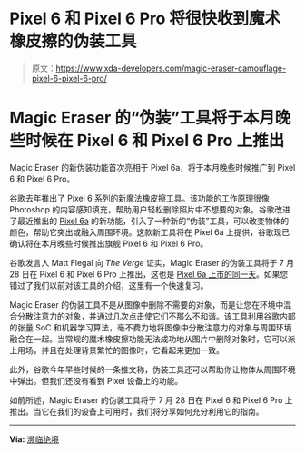 # Pixel 6 和 Pixel 6 Pro 将很快收到魔术橡皮擦的伪装工具

> 原文：<https://www.xda-developers.com/magic-eraser-camouflage-pixel-6-pixel-6-pro/>

# Magic Eraser 的“伪装”工具将于本月晚些时候在 Pixel 6 和 Pixel 6 Pro 上推出

Magic Eraser 的新伪装功能首次亮相于 Pixel 6a，将于本月晚些时候推广到 Pixel 6 和 Pixel 6 Pro。

谷歌去年推出了 Pixel 6 系列的新魔法橡皮擦工具。该功能的工作原理很像 Photoshop 的内容感知填充，帮助用户轻松删除照片中不想要的对象。谷歌改进了最近推出的 [Pixel 6a](https://www.xda-developers.com/google-pixel-6a-review/) 的新功能，引入了一种新的“伪装”工具，可以改变物体的颜色，帮助它突出或融入周围环境。这款新工具将在 Pixel 6a 上提供，谷歌现已确认将在本月晚些时候推出旗舰 Pixel 6 和 Pixel 6 Pro。

谷歌发言人 Matt Flegal 向 *The Verge* 证实，Magic Eraser 的伪装工具将于 7 月 28 日在 Pixel 6 和 Pixel 6 Pro 上推出，这也是 [Pixel 6a 上市的同一天](https://www.xda-developers.com/pixel-6a-pre-order-us-uk/)。如果您错过了我们以前对该工具的介绍，这里有一个快速复习。

Magic Eraser 的伪装工具不是从图像中删除不需要的对象，而是让您在环境中混合分散注意力的对象，并通过几次点击使它们不那么不和谐。该工具利用谷歌内部的张量 SoC 和机器学习算法，毫不费力地将图像中分散注意力的对象与周围环境融合在一起。当常规的魔术橡皮擦功能无法成功地从图片中删除对象时，它可以派上用场，并且在处理背景繁忙的图像时，它看起来更加一致。

此外，谷歌今年早些时候的一条推文称，伪装工具还可以帮助你让物体从周围环境中弹出。但我们还没有看到 Pixel 设备上的功能。

如前所述，Magic Eraser 的伪装工具将于 7 月 28 日在 Pixel 6 和 Pixel 6 Pro 上推出。当它在我们的设备上可用时，我们将分享如何充分利用它的指南。

* * *

**Via:** [濒临绝境](https://www.theverge.com/2022/7/23/23274688/google-pixel-6a-6-pro-magic-eraser-camouflage-photos)